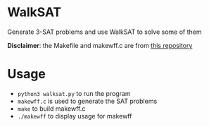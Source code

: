 # WalkSAT
Generate 3-SAT problems and use WalkSAT to solve some of them

**Disclaimer**: the Makefile and makewff.c are from [this repository](https://gitlab.com/HenryKautz/Walksat/tree/master/Walksat_v56)

# Usage
- ```python3 walksat.py``` to run the program
- ```makewff.c``` is used to generate the SAT problems
- ```make``` to build makewff.c
- ```./makewff``` to display usage for makewff
